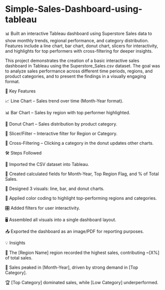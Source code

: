 # Simple-Sales-Dashboard-using-tableau
📊 Built an interactive Tableau dashboard using Superstore Sales data to show monthly trends, regional performance, and category distribution. Features include a line chart, bar chart, donut chart, slicers for interactivity, and highlights for top performers with cross-filtering for deeper insights.

This project demonstrates the creation of a basic interactive sales dashboard in Tableau using the Superstore_Sales.csv dataset. The goal was to analyze sales performance across different time periods, regions, and product categories, and to present the findings in a visually engaging format.

🔹 Key Features

📈 Line Chart – Sales trend over time (Month-Year format).

📊 Bar Chart – Sales by region with top performer highlighted.

🍩 Donut Chart – Sales distribution by product category.

🎯 Slicer/Filter – Interactive filter for Region or Category.

🔄 Cross-Filtering – Clicking a category in the donut updates other charts.

🛠 Steps Followed

📂 Imported the CSV dataset into Tableau.

🧮 Created calculated fields for Month-Year, Top Region Flag, and % of Total Sales.

🎨 Designed 3 visuals: line, bar, and donut charts.

🎨 Applied color coding to highlight top-performing regions and categories.

🎛 Added filters for user interactivity.

🖥 Assembled all visuals into a single dashboard layout.

📤 Exported the dashboard as an image/PDF for reporting purposes.

💡 Insights

🌟 The [Region Name] region recorded the highest sales, contributing ~[X%] of total sales.

📅 Sales peaked in [Month-Year], driven by strong demand in [Top Category].

🏆 [Top Category] dominated sales, while [Low Category] underperformed.
